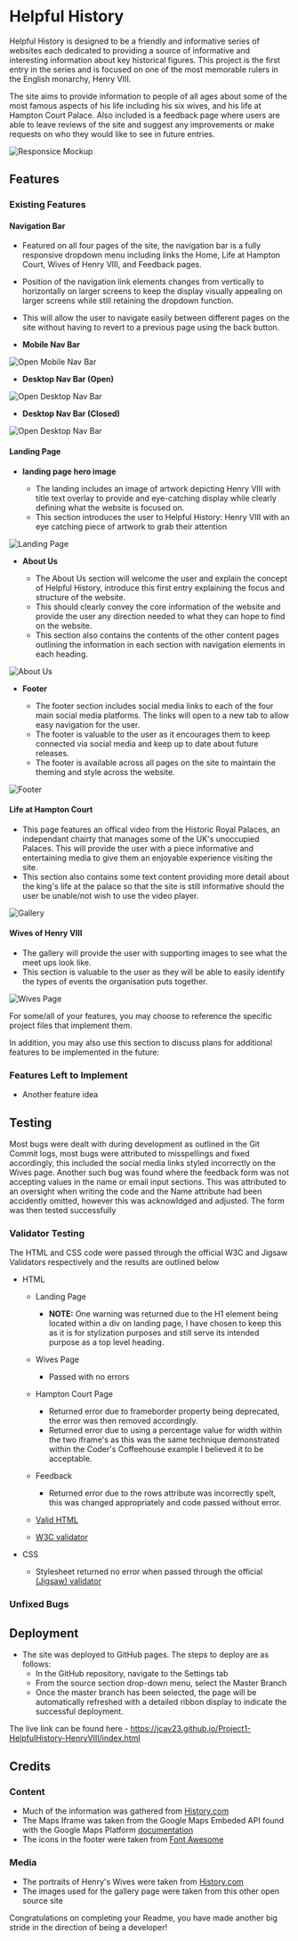 # Helpful History

Helpful History is designed to be a friendly and informative series of websites each dedicated to providing a source of informative and interesting information about key historical figures. This project is the first entry in the series and is focused on one of the most memorable rulers in the English monarchy, Henry VIII. 

The site aims to provide information to people of all ages about some of the most famous aspects of his life including his six wives, and his life at Hampton Court Palace. Also included is a feedback page where users are able to leave reviews of the site and suggest any improvements or make requests on who they would like to see in future entries.

![Responsice Mockup](./assets/readme-images/responsive-mockup.png)

## Features 

### Existing Features

#### Navigation Bar

  - Featured on all four pages of the site, the navigation bar is a fully responsive dropdown menu including links the Home, Life at Hampton Court, Wives of Henry VIII, and Feedback pages.
  - Position of the navigation link elements changes from vertically to horizontally on larger screens to keep the display visually appealing on larger screens while still retaining the dropdown function.
  - This will allow the user to navigate easily between different pages on the site without having to revert to a previous page using the back button.
  
- __Mobile Nav Bar__
  
![Open Mobile Nav Bar](./assets/readme-images/mobile-nav.png)

- __Desktop Nav Bar (Open)__

![Open Desktop Nav Bar](./assets/readme-images/desktop-nav-open.png)

- __Desktop Nav Bar (Closed)__

![Open Desktop Nav Bar](./assets/assets/readme-images/desktop-nav-closed.png)

#### Landing Page

- __landing page hero image__

  - The landing includes an image of artwork depicting Henry VIII with title text overlay to provide and eye-catching display while clearly defining what the website is focused on. 
  - This section introduces the user to Helpful History: Henry VIII with an eye catching piece of artwork to grab their attention

![Landing Page](./assets/readme-images/landing-hero.png)

- __About Us__

  - The About Us section will welcome the user and explain the concept of Helpful History, introduce this first entry explaining the focus and structure of the website.
  - This should clearly convey the core information of the website and provide the user any direction needed to what they can hope to find on the website.
  - This section also contains the contents of the other content pages outlining the information in each section with navigation elements in each heading. 

![About Us](./assets/readme-images/about-us.png)

- __Footer__ 

  - The footer section includes social media links to each of the four main social media platforms. The links will open to a new tab to allow easy navigation for the user. 
  - The footer is valuable to the user as it encourages them to keep connected via social media and keep up to date about future releases.
  - The footer is available across all pages on the site to maintain the theming and style across the website. 

![Footer](./assets/readme-images/footer.png)

#### Life at Hampton Court

  - This page features an offical video from the Historic Royal Palaces, an independant chairty that manages some of the UK's unoccupied Palaces. This will provide the user with a piece informative and entertaining media to give them an enjoyable experience visiting the site. 
  - This section also contains some text content providing more detail about the king's life at the palace so that the site is still informative should the user be unable/not wish to use the video player.

![Gallery]()

#### Wives of Henry VIII

  - The gallery will provide the user with supporting images to see what the meet ups look like. 
  - This section is valuable to the user as they will be able to easily identify the types of events the organisation puts together. 

![Wives Page](./assets/readme-images/wives.png)

For some/all of your features, you may choose to reference the specific project files that implement them.

In addition, you may also use this section to discuss plans for additional features to be implemented in the future:

### Features Left to Implement

- Another feature idea

## Testing 

Most bugs were dealt with during development as outlined in the Git Commit logs, most bugs were attributed to misspellings and fixed accordingly, this included the social media links styled incorrectly on the Wives page. Another such bug was found where the feedback form was not accepting values in the name or email input sections. This was attributed to an oversight when writing the code and the Name attribute had been accidently omitted, however this was acknowldged and adjusted. The form was then tested successfully 


### Validator Testing 

The HTML and CSS code were passed through the official W3C and Jigsaw Validators respectively and the results are outlined below

- HTML
  - Landing Page
    - __NOTE:__ One warning was returned due to the H1 element being located within a div on landing page, I have chosen to keep this as it is for stylization purposes and still serve its intended purpose as a top level heading.
  - Wives Page
    - Passed with no errors
  - Hampton Court Page
    - Returned error due to frameborder property being deprecated, the error was then removed accordingly.
    - Returned error due to using a percentage value for width within the two iframe's as this was the same technique demonstrated within the Coder's Coffeehouse example I believed it to be acceptable.
  - Feedback
    - Returned error due to the rows attribute was incorrectly spelt, this was changed appropriately and code passed without error. 

  - [Valid HTML](./assets/readme-images/html-valid.png)
  - [W3C validator](https://validator.w3.org/nu/?doc=https%3A%2F%2Fcode-institute-org.github.io%2Flove-running-2.0%2Findex.html)
  


- CSS
  - Stylesheet returned no error when passed through the official [(Jigsaw) validator](https://jigsaw.w3.org/css-validator/validator?uri=https%3A%2F%2Fvalidator.w3.org%2Fnu%2F%3Fdoc%3Dhttps%253A%252F%252Fcode-institute-org.github.io%252Flove-running-2.0%252Findex.html&profile=css3svg&usermedium=all&warning=1&vextwarning=&lang=en#css)

### Unfixed Bugs

## Deployment
- The site was deployed to GitHub pages. The steps to deploy are as follows: 
  - In the GitHub repository, navigate to the Settings tab 
  - From the source section drop-down menu, select the Master Branch
  - Once the master branch has been selected, the page will be automatically refreshed with a detailed ribbon display to indicate the successful deployment. 

The live link can be found here - https://jcav23.github.io/Project1-HelpfulHistory-HenryVIII/index.html 


## Credits 

### Content 

- Much of the information was gathered from [History.com](https://www.history.com/news/henry-viii-wives)
- The Maps Iframe was taken from the Google Maps Embeded API found with the Google Maps Platform [documentation](https://developers.google.com/maps)
- The icons in the footer were taken from [Font Awesome](https://fontawesome.com/)

### Media

- The portraits of Henry's Wives were taken from [History.com](https://www.history.com/news/henry-viii-wives)
- The images used for the gallery page were taken from this other open source site


Congratulations on completing your Readme, you have made another big stride in the direction of being a developer! 
